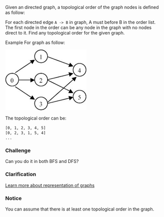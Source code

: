 Given an directed graph, a topological order of the graph nodes is defined as follow:

For each directed edge `A -> B` in graph, A must before B in the order list.
The first node in the order can be any node in the graph with no nodes direct to it.
Find any topological order for the given graph.

Example
For graph as follow:

![](pic.jpg)

The topological order can be:
```
[0, 1, 2, 3, 4, 5]
[0, 2, 3, 1, 5, 4]
...
```
### Challenge
Can you do it in both BFS and DFS?

### Clarification
[Learn more about representation of graphs](https://www.lintcode.com/help/graph)

### Notice
You can assume that there is at least one topological order in the graph.